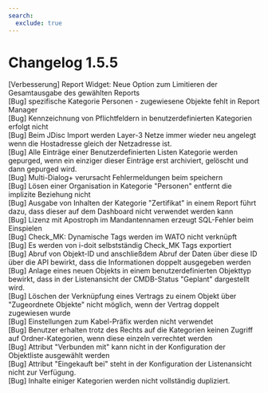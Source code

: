 ```yaml
---
search:
  exclude: true
---
```

# Changelog 1.5.5
<!-- cSpell:disable -->
<!-- markdownlint-disable MD052 -->
[Verbesserung]  Report Widget: Neue Option zum Limitieren der Gesamtausgabe des gewählten Reports<br>
[Bug]           spezifische Kategorie Personen - zugewiesene Objekte fehlt in Report Manager<br>
[Bug]           Kennzeichnung von Pflichtfeldern in benutzerdefinierten Kategorien erfolgt nicht<br>
[Bug]           Beim JDisc Import werden Layer-3 Netze immer wieder neu angelegt wenn die Hostadresse gleich der Netzadresse ist.<br>
[Bug]           Alle Einträge einer Benutzerdefinierten Listen Kategorie werden gepurged, wenn ein einziger dieser Einträge erst archiviert, gelöscht und dann gepurged wird.<br>
[Bug]           Multi-Dialog+ verursacht Fehlermeldungen beim speichern<br>
[Bug]           Lösen einer Organisation in Kategorie "Personen" entfernt die implizite Beziehung nicht<br>
[Bug]           Ausgabe von Inhalten der Kategorie "Zertifikat" in einem Report führt dazu, dass dieser auf dem Dashboard nicht verwendet werden kann<br>
[Bug]           Lizenz mit Apostroph im Mandantennamen erzeugt SQL-Fehler beim Einspielen<br>
[Bug]           Check_MK: Dynamische Tags werden im WATO nicht verknüpft<br>
[Bug]           Es werden von i-doit selbstständig Check_MK Tags exportiert<br>
[Bug]           Abruf von Objekt-ID und anschließdem Abruf der Daten über diese ID über die API bewirkt, dass die Informationen doppelt ausgegeben werden<br>
[Bug]           Anlage eines neuen Objekts in einem benutzerdefinierten Objekttyp bewirkt, dass in der Listenansicht der CMDB-Status "Geplant" dargestellt wird.<br>
[Bug]           Löschen der Verknüpfung eines Vertrags zu einem Objekt über "Zugeordnete Objekte" nicht möglich, wenn der Vertrag doppelt zugewiesen wurde<br>
[Bug]           Einstellungen zum Kabel-Präfix werden nicht verwendet<br>
[Bug]           Benutzer erhalten trotz des Rechts auf die Kategorien keinen Zugriff auf Ordner-Kategorien, wenn diese einzeln verrechtet werden<br>
[Bug]           Attribut "Verbunden mit" kann nicht in der Konfiguration der Objektliste ausgewählt werden<br>
[Bug]           Attribut "Eingekauft bei" steht in der Konfiguration der Listenansicht nicht zur Verfügung.<br>
[Bug]           Inhalte einiger Kategorien werden nicht vollständig dupliziert.<br>

